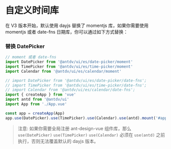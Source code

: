 # 自定义时间库

在 V3 版本开始，默认使用 dayjs 替换了 momentjs 库，如果你需要使用 momentjs 或者 date-fns 日期库，你可以通过如下方式替换：

### 替换 DatePicker

```js
// moment 或者 date-fns
import DatePicker from '@antdv/ui/es/date-picker/moment'
import TimePicker from '@antdv/ui/es/time-picker/moment'
import Calendar from '@antdv/ui/es/calendar/moment'

// import DatePicker from '@antdv/ui/es/date-picker/date-fns';
// import TimePicker from '@antdv/ui/es/time-picker/date-fns';
// import Calendar from '@antdv/ui/es/calendar/date-fns';
import { createApp } from 'vue'
import antd from '@antdv/ui'
import App from './App.vue'

const app = createApp(App)
app.use(DatePicker).use(TimePicker).use(Calendar).use(antd).mount('#app')
```

> 注意: 如果你需要全局注册 ant-design-vue 组件库，那么 `use(DatePicker)` `use(TimePicker)` `use(Calendar)` 必须在 `use(antd)` 之前执行，否则无法覆盖默认的 dayjs 版本。
